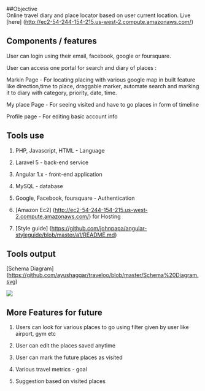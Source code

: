##Objective				
Online travel diary and place locator based on user current location. Live [here] (http://ec2-54-244-154-215.us-west-2.compute.amazonaws.com/)

## Components / features		

User can login using their email, facebook, google or foursquare.


User can access one portal for search and diary of places	:


Markin Page - For locating placing with various google map in built feature like direction,time to place, draggable marker, automate search and marking it to diary with category, priority, date, time.

My place Page - For seeing visited and have to go places in form of timeline

Profile page - For editing basic account info

## Tools use 

1) PHP, Javascript, HTML - Language

2) Laravel 5 - back-end service

3) Angular 1.x - front-end application

4) MySQL - database

5) Google, Facebook, foursquare - Authentication

6) [Amazon Ec2] (http://ec2-54-244-154-215.us-west-2.compute.amazonaws.com/) for Hosting

7) [Style guide] (https://github.com/johnpapa/angular-styleguide/blob/master/a1/README.md)

## Tools output
[Schema Diagram] (https://github.com/ayushaggar/traveloo/blob/master/Schema%20Diagram.svg)

<a href="https://codeclimate.com/repos/58186c52fac44e37ac004058/feed">
<img src="https://codeclimate.com/repos/58186c52fac44e37ac004058/badges/e7a5d2bb2f1f9a3fe444/gpa.svg" />
</a>

## More Features for future

1) Users can look for various places to go using filter given by user like airport, gym etc

2) User can edit the places saved anytime

3) User can mark the future places as visited

4) Various travel metrics - goal

5) Suggestion based on visited places 
